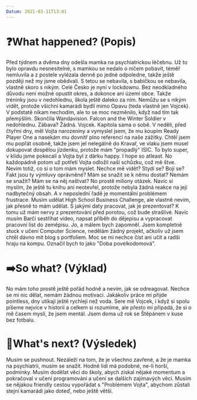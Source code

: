 ```yaml
---
Datum: 2021-03-11T13:01
---
```

# ❓What happened? (Popis)
Před týdnem a dvěma dny odešla mamka na psychiatrickou léčebnu. Už to bylo opravdu nesnesitelné, s mamkou se nedalo o ničem pobavit, téměř nemluvila a z postele vylézala denně po jedné odpoledne, takže ještě později než my jsme obědvali. S tetou se nebavila, s babičkou se nebavila, vlastně skoro s nikým.
Celé Česko je nyní v lockdownu. Bez neodkladného důvodu není možné opustit okres, a dokonce ani území obce. Takže tréninky jsou v nedohlednu, škola ještě daleko za ním. Nemůžu se s nikým vidět, protože všichni kamarádi bydlí mimo Opavu (teda vlastně jen Vojcek). V podstatě nikam nechodím, ale to se moc nezměnilo, když nad tím tak přemýšlím.
Skončila Wandavision. Falcon and the Winter Soldier v nedohlednu. Zábava? Žádná.
Vojcek. Kapitola sama o sobě. V neděli, před čtyřmi dny, měl Vojta narozeniny a vymyslel jsem, že mu koupím Ready Player One a nasekám mu dovnitř plno referencí na naše zážitky. Chtěl jsem mu popřát osobně, takže jsem jel nelegálně do Kravař, ve vlaku jsem musel dokupovat dospělou jízdenku, protože mám "propadlý" ISIC. To bylo super, v klidu jsme pokecali a Vojta byl z dárku happy. I hope so atleast.
No každopádně potom už potřetí Vojta odložil naší schůzku, což mě štve. Nevím totiž, co si o tom mám myslet. Nechce mě vidět? Stydí se? Bojí se? Fakt jsou ty výmluvy oprávněné? Mám se snažit se k němu dostat? Nemám se snažit? Mám se na něj naštvat? No prostě miliony otázek. Navíc si myslím, že ještě tu knihu ani neotevřel, protože nebyla žádná reakce na její nadbytečný obsah.
A v neposlední řadě je momentální problémem frustrace. Musím udělat High School Business Challenge, ale vlastně nevím, jak přesně to mám udělat. S jakými daty pracovat, jak je prezentovat? K tomu už mám nervy z prezentování před porotou, což bude strašlivé. Navíc musím Barči sestříhat video, napsat příběh do dějepisu a vypracovat pracovní list do zeměpisu. Jo, a málem bych zapomněl. Jsem kompletně stuck v učení Computer Science, nedělám žádný projekt, ačkoliv už jsem chtěl dávno mít blog s portfoliem. Moc se mi nechce číst ani učit a radši hraju na kompu. Označil bych to jako "Doba povelkodomová".
# ➡️So what? (Výklad)
No mám toho prostě ještě pořád hodně a nevím, jak se odreagovat. Nechce se mi nic dělat, nemám žádnou motivaci. Jakákoliv práce mi přijde pointless, dny utíkají ještě rychleji než voda. Sere mě Vojcek, i když si spolu píšeme nejvíce v historii a celkem si rozumíme, ale přesto mi připadá, že si o mě časem myslí, že jsem mentál. Jsem doma už rok se Štěpánem v kuse bez fotbalu.
# 🔮What's next? (Výsledek)
Musím se pushnout. Nezáleží na tom, že je všechno zavřené, a že je mamka na psychiatrii, musím se snažit. Hodně lidí má podobné, ne-li horší, podmínky. Musím dodělat věci do školy, abych získal nějaké momentum a pokračoval v učení programování a učení se dalších zajímavých věcí. Musím se nějakou friendly cestou vypořádat s "Problémem Vojta", abychom zůstali stejní kamarádi jako doteď, nebo ještě větší.